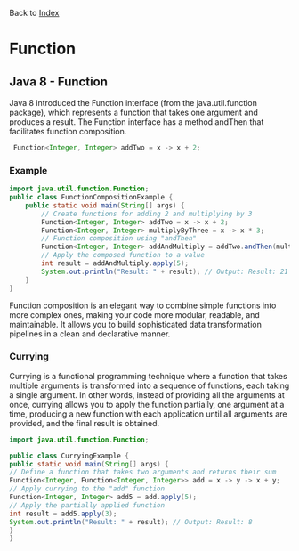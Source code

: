 Back to [Index](0-index.md)
# Function
## Java 8 - Function
Java 8 introduced the Function interface (from the java.util.function package), which represents a function that takes one argument and produces a result. The Function interface has a method andThen that facilitates function composition.
```java
 Function<Integer, Integer> addTwo = x -> x + 2;
 ```

### Example

```java
import java.util.function.Function;
public class FunctionCompositionExample {
    public static void main(String[] args) {
        // Create functions for adding 2 and multiplying by 3
        Function<Integer, Integer> addTwo = x -> x + 2;
        Function<Integer, Integer> multiplyByThree = x -> x * 3;
        // Function composition using "andThen"
        Function<Integer, Integer> addAndMultiply = addTwo.andThen(multiplyByThree);
        // Apply the composed function to a value
        int result = addAndMultiply.apply(5);
        System.out.println("Result: " + result); // Output: Result: 21
    }
}
```
Function composition is an elegant way to combine simple functions into more complex ones, making your code more modular, readable, and maintainable. It allows you to build sophisticated data transformation pipelines in a clean and declarative manner. 

### Currying
Currying is a functional programming technique where a function that takes multiple arguments is transformed into a sequence of functions, each taking a single argument. In other words, instead of providing all the arguments at once, currying allows you to apply the function partially, one argument at a time, producing a new function with each application until all arguments are provided, and the final result is obtained.
```java
import java.util.function.Function;

public class CurryingExample {
public static void main(String[] args) {
// Define a function that takes two arguments and returns their sum
Function<Integer, Function<Integer, Integer>> add = x -> y -> x + y;
// Apply currying to the "add" function
Function<Integer, Integer> add5 = add.apply(5);
// Apply the partially applied function
int result = add5.apply(3);
System.out.println("Result: " + result); // Output: Result: 8
}
}
```